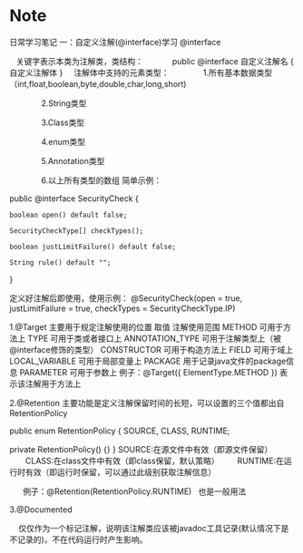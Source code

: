 # Note
日常学习笔记
一：自定义注解(@interface)学习
@interface 

   关键字表示本类为注解类，类结构：
            public @interface 自定义注解名 { 自定义注解体 }
    注解体中支持的元素类型：
　　　　1.所有基本数据类型（int,float,boolean,byte,double,char,long,short)

　　　　2.String类型

　　　　3.Class类型

　　　　4.enum类型

　　　　5.Annotation类型

　　　　6.以上所有类型的数组
简单示例：

public @interface SecurityCheck {
 
	boolean open() default false;
 
	SecurityCheckType[] checkTypes();
 
	boolean justLimitFailure() default false;
 
	String rule() default "";
 
 }
 
 定义好注解后即使用，使用示例：
 @SecurityCheck(open = true, justLimitFailure = true, checkTypes = SecurityCheckType.IP)
 
 1.@Target 主要用于规定注解使用的位置
 取值	注解使用范围
METHOD	可用于方法上
TYPE	可用于类或者接口上
ANNOTATION_TYPE	可用于注解类型上（被@interface修饰的类型）
CONSTRUCTOR	可用于构造方法上
FIELD	可用于域上
LOCAL_VARIABLE	可用于局部变量上
PACKAGE	用于记录java文件的package信息
PARAMETER	可用于参数上
例子：@Target({ ElementType.METHOD })   表示该注解用于方法上

2.@Retention 主要功能是定义注解保留时间的长短，可以设置的三个值都出自RetentionPolicy


public enum RetentionPolicy
{
  SOURCE,  CLASS,  RUNTIME;
  
  private RetentionPolicy() {}
}
SOURCE:在源文件中有效（即源文件保留）
　　CLASS:在class文件中有效（即class保留，默认策略）
　　RUNTIME:在运行时有效（即运行时保留，可以通过此级别获取注解信息）

      例子：@Retention(RetentionPolicy.RUNTIME)   也是一般用法

3.@Documented

    仅仅作为一个标记注解，说明该注解类应该被javadoc工具记录(默认情况下是不记录的)，不在代码运行时产生影响。
